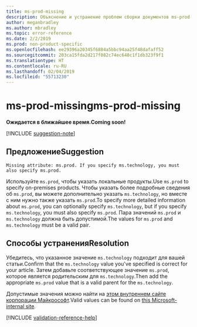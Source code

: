 ```yaml
---
title: ms-prod-missing
description: Объяснение и устранение проблем сборки документов ms-prod-missing
author: meganbradley
ms.author: mbradley
ms.topic: error-reference
ms.date: 2/2/2019
ms.prod: non-product-specific
ms.openlocfilehash: ee29396a20345f6884a5bbc94aa25f48dafaff52
ms.sourcegitcommit: 203ca15fda2d217f082c74ec648c1f1db323f9f1
ms.translationtype: HT
ms.contentlocale: ru-RU
ms.lasthandoff: 02/04/2019
ms.locfileid: "55713230"
---
```

# <a name="ms-prod-missing"></a><span data-ttu-id="bdfbc-103">ms-prod-missing</span><span class="sxs-lookup"><span data-stu-id="bdfbc-103">ms-prod-missing</span></span>

<span data-ttu-id="bdfbc-104">**Ожидается в ближайшее время.**</span><span class="sxs-lookup"><span data-stu-id="bdfbc-104">**Coming soon!**</span></span>

[!INCLUDE [suggestion-note](includes/suggestion-note.md)]

## <a name="suggestion"></a><span data-ttu-id="bdfbc-105">Предложение</span><span class="sxs-lookup"><span data-stu-id="bdfbc-105">Suggestion</span></span>

`Missing attribute: ms.prod. If you specify ms.technology, you must also specify ms.prod.`

<span data-ttu-id="bdfbc-106">Используйте `ms.prod`, чтобы указать локальные продукты.</span><span class="sxs-lookup"><span data-stu-id="bdfbc-106">Use `ms.prod` to specify on-premises products.</span></span> <span data-ttu-id="bdfbc-107">Чтобы указать более подробные сведения об `ms.prod`, вы можете дополнительно указать `ms.technology`, но вместе с ним нужно также указать `ms.prod`.</span><span class="sxs-lookup"><span data-stu-id="bdfbc-107">To specify more detailed information about `ms.prod`, you can optionally specify `ms.technology`, but if you specify `ms.technology`, you must also specify `ms.prod`.</span></span> <span data-ttu-id="bdfbc-108">Пара значений `ms.prod` и `ms.technology` должна быть допустимой.</span><span class="sxs-lookup"><span data-stu-id="bdfbc-108">The values for `ms.prod` and `ms.technology` must be a valid pair.</span></span>

## <a name="resolution"></a><span data-ttu-id="bdfbc-109">Способы устранения</span><span class="sxs-lookup"><span data-stu-id="bdfbc-109">Resolution</span></span>

<span data-ttu-id="bdfbc-110">Убедитесь, что указанное значение `ms.technology` подходит для вашей статьи.</span><span class="sxs-lookup"><span data-stu-id="bdfbc-110">Confirm that the `ms.technology` value you've specified is correct for your article.</span></span> <span data-ttu-id="bdfbc-111">Затем добавьте соответствующее значение `ms.prod`, которое является родительским для `ms.technology`.</span><span class="sxs-lookup"><span data-stu-id="bdfbc-111">Then add the appropriate `ms.prod` value that is a valid parent for the `ms.technology`.</span></span>

<span data-ttu-id="bdfbc-112">Допустимые значения можно найти на [этом внутреннем сайте корпорации Майкрософт](https://docsmetadatatool.azurewebsites.net/whitelists).</span><span class="sxs-lookup"><span data-stu-id="bdfbc-112">Valid values can be found on [this Microsoft-internal site](https://docsmetadatatool.azurewebsites.net/whitelists).</span></span>

<!--make sure to add this file to your includes folder and verify the path-->
[!INCLUDE [validation-reference-help](includes/validation-reference-help.md)]
